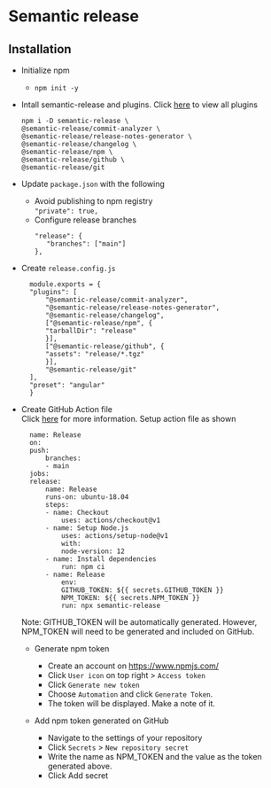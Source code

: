# Semantic release

## Installation


* Initialize npm
  * ```npm init -y```

* Intall semantic-release and plugins. Click [here](https://semantic-release.gitbook.io/semantic-release/extending/plugins-list) to view all plugins
    ```
    npm i -D semantic-release \
    @semantic-release/commit-analyzer \
    @semantic-release/release-notes-generator \
    @semantic-release/changelog \
    @semantic-release/npm \
    @semantic-release/github \
    @semantic-release/git
    ```

* Update ```package.json``` with the following
  * Avoid publishing to npm registry  <br>
    ```"private": true,```
  * Configure release branches 
    ```
    "release": {
       "branches": ["main"]
    },
    ```

* Create ```release.config.js``` 
  ```
    module.exports = {
    "plugins": [
        "@semantic-release/commit-analyzer",
        "@semantic-release/release-notes-generator",
        "@semantic-release/changelog",
        ["@semantic-release/npm", {
        "tarballDir": "release"
        }],
        ["@semantic-release/github", {
        "assets": "release/*.tgz"
        }],
        "@semantic-release/git"
    ],
    "preset": "angular"
    }
  ```

* Create GitHub Action file  
  Click [here](https://github.com/semantic-release/semantic-release/blob/1405b94296059c0c6878fb8b626e2c5da9317632/docs/recipes/github-actions.md) for more information. Setup action file as shown
  ```
    name: Release
    on:
    push:
        branches:
        - main
    jobs:
    release:
        name: Release
        runs-on: ubuntu-18.04
        steps:
        - name: Checkout
            uses: actions/checkout@v1
        - name: Setup Node.js
            uses: actions/setup-node@v1
            with:
            node-version: 12
        - name: Install dependencies
            run: npm ci
        - name: Release
            env:
            GITHUB_TOKEN: ${{ secrets.GITHUB_TOKEN }}
            NPM_TOKEN: ${{ secrets.NPM_TOKEN }}
            run: npx semantic-release
  ```
  Note: GITHUB_TOKEN will be automatically generated. However, NPM_TOKEN will need to be generated and included on GitHub.

  * Generate npm token
    * Create an account on https://www.npmjs.com/
    * Click ```User icon``` on top right > ```Access token```
    * Click ```Generate new token```
    * Choose ```Automation``` and click ```Generate Token```.
    * The token will be displayed. Make a note of it.

  * Add npm token generated on GitHub
    * Navigate to the settings of your repository
    * Click ```Secrets``` > ```New repository secret```  
    * Write the name as NPM_TOKEN and the value as the token generated above.
    * Click Add secret

